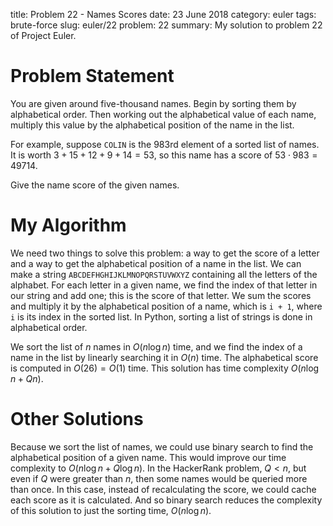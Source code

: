 title: Problem 22 - Names Scores
date: 23 June 2018
category: euler
tags: brute-force
slug: euler/22
problem: 22
summary: My solution to problem 22 of Project Euler.

# Problem Statement

You are given around five-thousand names.
Begin by sorting them by alphabetical order.
Then working out the alphabetical value of each name, multiply this value by the alphabetical position of the name in the list.

For example, suppose `COLIN` is the 983rd element of a sorted list of names.
It is worth $3 + 15 + 12 + 9 + 14 = 53$, so this name has a score of $53 \cdot 983 = 49714$.

Give the name score of the given names.

# My Algorithm

We need two things to solve this problem: a way to get the score of a letter and a way to get the alphabetical position of a name in the list.
We can make a string `ABCDEFHGHIJKLMNOPQRSTUVWXYZ` containing all the letters of the alphabet.
For each letter in a given name, we find the index of that letter in our string and add one; this is the score of that letter.
We sum the scores and multiply it by the alphabetical position of a name, which is `i + 1`, where `i` is its index in the sorted list.
In Python, sorting a list of strings is done in alphabetical order.

We sort the list of $n$ names in $O(n\log n)$ time, and we find the index of a name in the list by linearly searching it in $O(n)$ time.
The alphabetical score is computed in $O(26) = O(1)$ time.
This solution has time complexity $O(n\log n + Qn)$.

# Other Solutions

Because we sort the list of names, we could use binary search to find the alphabetical position of a given name.
This would improve our time complexity to $O(n\log n + Q\log n)$.
In the HackerRank problem, $Q < n$, but even if $Q$ were greater than $n$, then some names would be queried more than once.
In this case, instead of recalculating the score, we could cache each score as it is calculated.
And so binary search reduces the complexity of this solution to just the sorting time, $O(n \log n)$. 